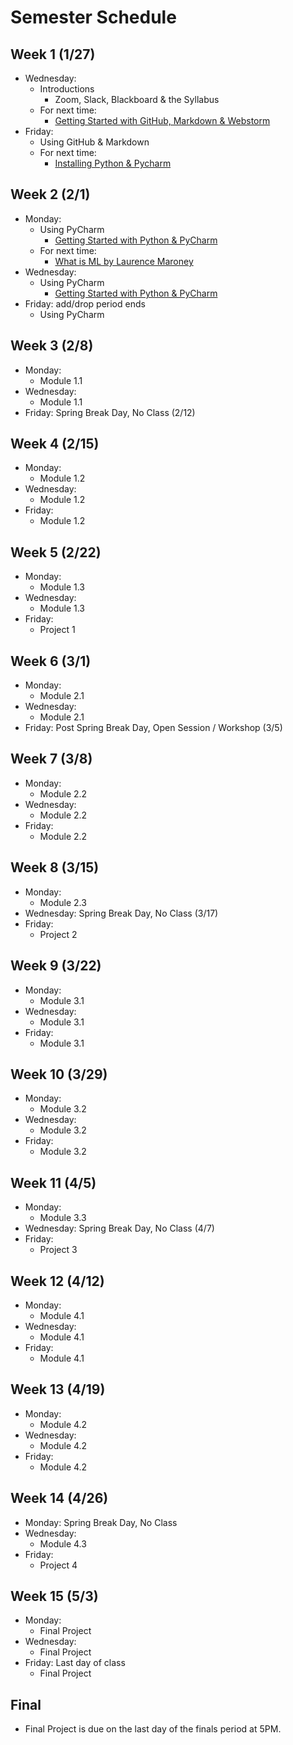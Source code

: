 # Semester Schedule

## Week 1 (1/27)
- Wednesday:
	- Introductions
		- Zoom, Slack, Blackboard & the Syllabus
	- For next time:
		- [Getting Started with GitHub, Markdown & Webstorm](https://tyler-frazier.github.io/dsbook/gitstart.html)
- Friday:
	- Using GitHub & Markdown
	- For next time:
		- [Installing Python & Pycharm](https://tyler-frazier.github.io/dsbook/pyinstall.html)

## Week 2 (2/1)
- Monday:
	- Using PyCharm
		- [Getting Started with Python & PyCharm](https://tyler-frazier.github.io/dsbook/pystart.html)
	- For next time:
	  	- [What is ML by Laurence Maroney](https://www.youtube.com/watch?v=_Z9TRANg4c0)
- Wednesday:
  	- Using PyCharm
		- [Getting Started with Python & PyCharm](https://tyler-frazier.github.io/dsbook/pystart.html)
- Friday: add/drop period ends
	- Using PyCharm

## Week 3 (2/8)
- Monday:
	- Module 1.1
- Wednesday:
	- Module 1.1
- Friday: Spring Break Day, No Class (2/12)

## Week 4 (2/15)
- Monday:
	- Module 1.2
- Wednesday:
	- Module 1.2
- Friday:
	- Module 1.2


## Week 5 (2/22)
- Monday:
	- Module 1.3
- Wednesday:
	- Module 1.3
- Friday:
	- Project 1

## Week 6 (3/1)
- Monday:
	- Module 2.1
- Wednesday:
	- Module 2.1
- Friday: Post Spring Break Day, Open Session / Workshop (3/5)

## Week 7 (3/8)
- Monday:
	- Module 2.2
- Wednesday:
	- Module 2.2
- Friday:
	- Module 2.2

## Week 8 (3/15)
- Monday:
	- Module 2.3
- Wednesday: Spring Break Day, No Class (3/17)
- Friday:
	- Project 2

## Week 9 (3/22)
- Monday:
	- Module 3.1
- Wednesday:
	- Module 3.1
- Friday:
	- Module 3.1

## Week 10 (3/29)
- Monday:
	- Module 3.2
- Wednesday:
	- Module 3.2
- Friday:
	- Module 3.2

## Week 11 (4/5)
- Monday:
	- Module 3.3
- Wednesday: Spring Break Day, No Class (4/7)
- Friday:
	- Project 3

## Week 12 (4/12)
- Monday:
	- Module 4.1
- Wednesday:
	- Module 4.1
- Friday:
	- Module 4.1

## Week 13 (4/19)
- Monday:
	- Module 4.2
- Wednesday:
	- Module 4.2
- Friday:
	- Module 4.2

## Week 14 (4/26)
- Monday: Spring Break Day, No Class
- Wednesday:
	- Module 4.3
- Friday:
	- Project 4

## Week 15 (5/3)
- Monday:
	- Final Project
- Wednesday:
	- Final Project
- Friday: Last day of class
	- Final Project

## Final
- Final Project is due on the last day of the finals period at 5PM.
